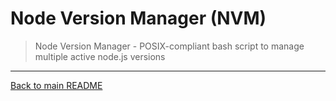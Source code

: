 # Node Version Manager (NVM)

> Node Version Manager - POSIX-compliant bash script to manage multiple active node.js versions

---

[Back to main README](./README.md)
